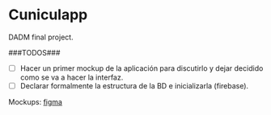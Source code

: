 # Cuniculapp
DADM final project.

###TODOS###
- [ ] Hacer un primer mockup de la aplicación para discutirlo y dejar decidido como se va a hacer la interfaz.
- [ ] Declarar formalmente la estructura de la BD e inicializarla (firebase).

Mockups: [figma](https://www.figma.com)
